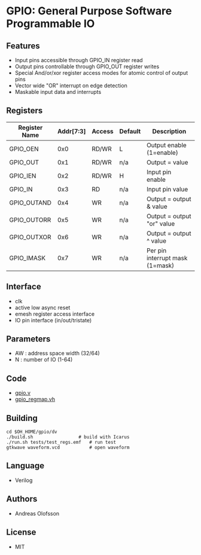 GPIO: General Purpose Software Programmable IO
==============================================

## Features
* Input pins accessible through GPIO_IN register read
* Output pins controllable through GPIO_OUT register writes
* Special And/or/xor register access modes for atomic control of output pins
* Vector wide "OR" interrupt on edge detection 
* Maskable input data and interrupts 
 
## Registers

| Register Name |Addr[7:3]| Access | Default | Description                     | 
|---------------|---------|--------|---------|---------------------------------|
| GPIO_OEN      |  0x0    | RD/WR  | L       | Output enable (1=enable)        |
| GPIO_OUT      |  0x1    | RD/WR  | n/a     | Output = value                  |
| GPIO_IEN      |  0x2    | RD/WR  | H       | Input pin enable                |
| GPIO_IN       |  0x3    | RD     | n/a     | Input pin value                 |
| GPIO_OUTAND   |  0x4    | WR     | n/a     | Output = output & value         |
| GPIO_OUTORR   |  0x5    | WR     | n/a     | Output = output "or" value      |
| GPIO_OUTXOR   |  0x6    | WR     | n/a     | Output = output ^ value         |
| GPIO_IMASK    |  0x7    | WR     | n/a     | Per pin interrupt mask (1=mask) |

## Interface

* clk
* active low async reset
* emesh register access interface
* IO pin interface (in/out/tristate)

## Parameters
* AW : address space width (32/64)
* N  : number of IO (1-64)

## Code
* [gpio.v](hdl/gpio.v)
* [gpio_regmap.vh](hdl/gpio_regmap.vh)

## Building

```cd
cd $OH_HOME/gpio/dv
./build.sh	               # build with Icarus
./run.sh tests/test_regs.emf   # run test
gtkwave waveform.vcd           # open waveform
```

## Language
* Verilog

## Authors
* Andreas Olofsson

## License
* MIT


